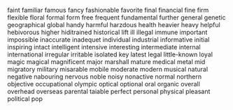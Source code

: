 faint
familiar
famous
fancy
fashionable
favorite
final
financial
fine
firm
flexible
floral
formal
form
free
frequent
fundamental
further
general
genetic
geographical
global
handy
harmful
harzdous
health
heavier
heavy
helpful
hebivorous
higher
hiditrained
historical
lift
ill
illegal
immune
important
impossible
inaccurate
inadequet
individual
industrial
informative
initial
inspiring
intact
intelligent
intensive
interesting
intermediate
internal
international
irregular
irritable
isolated
key
latest
legal
little-known
loyal
magic
magical
magnificent
major
marshall
mature
medical
metal
mid
migratory
military
misarable
mobile
moderate
modern
musical
natural
negative
nabouring
nervous
noble
noisy
nonactive
normal
northern
objective
occupational
olympic
optical
optional
oral
organic
overall
overhead
overseas
parental
taiable
perfect
personal
physical
pleasant
political
pop


